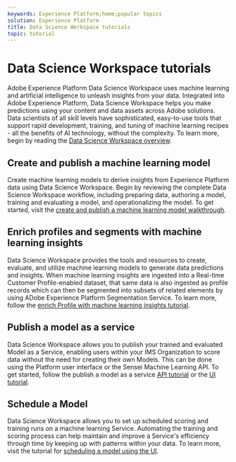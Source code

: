 ```yaml
---
keywords: Experience Platform;home;popular topics
solution: Experience Platform
title: Data Science Workspace tutorials
topic: tutorial
---
```


# Data Science Workspace tutorials

Adobe Experience Platform Data Science Workspace uses machine learning and artificial intelligence to unleash insights from your data. Integrated into Adobe Experience Platform, Data Science Workspace helps you make predictions using your content and data assets across Adobe solutions. Data scientists of all skill levels have sophisticated, easy-to-use tools that support rapid development, training, and tuning of machine learning recipes - all the benefits of AI technology, without the complexity. To learn more, begin by reading the [Data Science Workspace overview](../data-science-workspace/home.md).

## Create and publish a machine learning model 

Create machine learning models to derive insights from Experience Platform data using Data Science Workspace. Begin by reviewing the complete Data Science Workspace workflow, including preparing data, authoring a model, training and evaluating a model, and operationalizing the model. To get started, visit the [create and publish a machine learning model walkthrough](../data-science-workspace/models-recipes/create-publish-model.md).

## Enrich profiles and segments with machine learning insights

Data Science Workspace provides the tools and resources to create, evaluate, and utilize machine learning models to generate data predictions and insights. When machine learning insights are ingested into a Real-time Customer Profile-enabled dataset, that same data is also ingested as profile records which can then be segmented into subsets of related elements by using ADobe Experience Platform Segmentation Service. To learn more, follow the [enrich Profile with machine learning insights tutorial](../data-science-workspace/models-recipes/enrich-profile.md).

## Publish a model as a service

Data Science Workspace allows you to publish your trained and evaluated Model as a Service, enabling users within your IMS Organization to score data without the need for creating their own Models. This can be done using the Platform user interface or the Sensei Machine Learning API. To get started, follow the publish a model as a service [API tutorial](../data-science-workspace/models-recipes/publish-model-service-api.md) or the [UI tutorial](../data-science-workspace/models-recipes/publish-model-service-ui.md).

## Schedule a Model

Data Science Workspace allows you to set up scheduled scoring and training runs on a machine learning Service. Automating the training and scoring process can help maintain and improve a Service's efficiency through time by keeping up with patterns within your data. To learn more, visit the tutorial for [scheduling a model using the UI](../data-science-workspace/models-recipes/schedule-models-ui.md).
